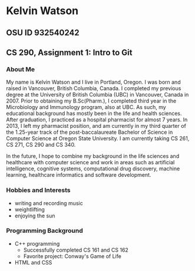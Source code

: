 # Kelvin Watson
## OSU ID 932540242
## CS 290, Assignment 1: Intro to Git

### About Me

My name is Kelvin Watson and I live in Portland, Oregon. I was born and raised in Vancouver, British Columbia, Canada. I completed my previous degree at the University of British Columbia (UBC) in Vancouver, Canada in 2007. Prior to obtaining my B.Sc(Pharm.), I completed third year in the Microbiology and Immunology program, also at UBC. As such, my educational background has mostly been in the life and health sciences. After graduation, I practiced as a hospital pharmacist for almost 7 years. In 2013, I left my pharmacist position, and am currently in my third quarter of the 1.25-year track of the post-baccalaureate Bachelor of Science in Computer Science at Oregon State University. I am currently taking CS 261, CS 271, CS 290 and CS 340.

In the future, I hope to combine my background in the life sciences and healthcare with computer science and work in areas such as artificial intelligence, cognitive systems, computational drug discovery, machine learning, healthcare informatics and software development.

### Hobbies and Interests

* writing and recording music
* weightlifting
* enjoying the sun

### Programming Background

* C++ programming
	* Successfully completed CS 161 and CS 162
	* Favorite project: Conway's Game of Life
* HTML and CSS

